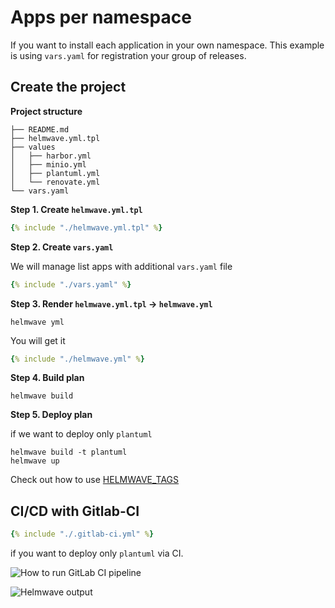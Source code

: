 # Apps per namespace

If you want to install each application in your own namespace. 
This example is using `vars.yaml` for registration your group of releases.

## Create the project

**Project structure**

```shell
├── README.md
├── helmwave.yml.tpl
├── values
│   ├── harbor.yml
│   ├── minio.yml
│   ├── plantuml.yml
│   └── renovate.yml
└── vars.yaml

```

**Step 1. Create `helmwave.yml.tpl`**

```yaml title="helmwave.yml.tpl"
{% include "./helmwave.yml.tpl" %}
```

**Step 2. Create `vars.yaml`**

We will manage list apps with additional `vars.yaml` file

```yaml title="vars.yaml"
{% include "./vars.yaml" %}
```

**Step 3. Render `helmwave.yml.tpl` ->  `helmwave.yml`**

```shell
helmwave yml
```

You will get it

```yaml title="helmwave.yml"
{% include "./helmwave.yml" %}
```

**Step 4. Build plan**

```shell
helmwave build
```

**Step 5. Deploy plan**

if we want to deploy only `plantuml`

```shell
helmwave build -t plantuml
helmwave up
```

Check out how to use [HELMWAVE_TAGS](../../yaml/#tags)

## CI/CD with Gitlab-CI

```yaml title=".gitlab-ci.yml"
{% include "./.gitlab-ci.yml" %}
```

if you want to deploy only `plantuml` via CI.

![How to run GitLab CI pipeline](https://habrastorage.org/webt/bd/aq/3r/bdaq3rroa0ak03g3qycvlp84w90.png)

![Helmwave output](https://habrastorage.org/webt/ew/2k/5v/ew2k5vrv7tmbcjpngwehknymjy4.png)
